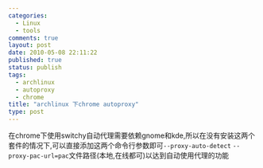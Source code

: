 ```yaml
--- 
categories: 
  - Linux
  - tools
comments: true
layout: post
date: 2010-05-08 22:11:22
published: true
status: publish
tags: 
  - archlinux
  - autoproxy
  - chrome
title: "archlinux 下chrome autoproxy"
type: post
---
```

在chrome下使用switchy自动代理需要依赖gnome和kde,所以在没有安装这两个套件的情况下,可以直接添加这两个命令行参数即可`--proxy-auto-detect` `--proxy-pac-url=pac`文件路径(本地,在线都可)以达到自动使用代理的功能

